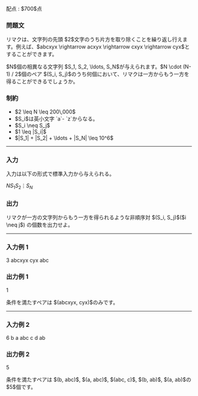 
<div>

<span>

<span>

<p>
配点 : $700$点
</p>

<div>

<section>

### **問題文**

<p>
リマクは、文字列の先頭 $2$文字のうち片方を取り除くことを繰り返し行えます。例えば、$abcxyx \rightarrow acxyx \rightarrow cxyx \rightarrow cyx$とすることができます。
</p>

<p>
$N$個の相異なる文字列 $S_1, S_2, \ldots, S_N$が与えられます。$N \cdot (N-1) / 2$個のペア $(S_i, S_j)$のうち何個において、リマクは一方からもう一方を得ることができるでしょうか。
</p>

</section>

</div>

<div>

<section>

### **制約**

<ul>

<li>
$2 \leq N \leq 200\,000$
</li>

<li>
$S_i$は英小文字 `a`- `z`からなる。
</li>

<li>
$S_i \neq S_j$
</li>

<li>
$1 \leq |S_i|$
</li>

<li>
$|S_1| + |S_2| + \ldots + |S_N| \leq 10^6$
</li>

</ul>

</section>

</div>

---

<div>

<div>

<section>

### **入力**

<p>
入力は以下の形式で標準入力から与えられる。
</p>

<div>

$N$$S_1$$S_2$$\vdots$$S_N$
</div>

</section>

</div>

<div>

<section>

### **出力**

<p>
リマクが一方の文字列からもう一方を得られるような非順序対 $(S_i, S_j)$($i \neq j$) の個数を出力せよ。
</p>

</section>

</div>

</div>

---

<div>

<section>

### **入力例 1**

<div>

3
abcxyx
cyx
abc

</div>

</section>

</div>

<div>

<section>

### **出力例 1**

<div>

1

</div>

<p>
条件を満たすペアは $(abcxyx, cyx)$のみです。
</p>

</section>

</div>

---

<div>

<section>

### **入力例 2**

<div>

6
b
a
abc
c
d
ab

</div>

</section>

</div>

<div>

<section>

### **出力例 2**

<div>

5

</div>

<p>
条件を満たすペアは $(b, abc)$, $(a, abc)$, $(abc, c)$, $(b, ab)$, $(a, ab)$の $5$個です。
</p>

</section>

</div>

</span>

</span>

</div>
